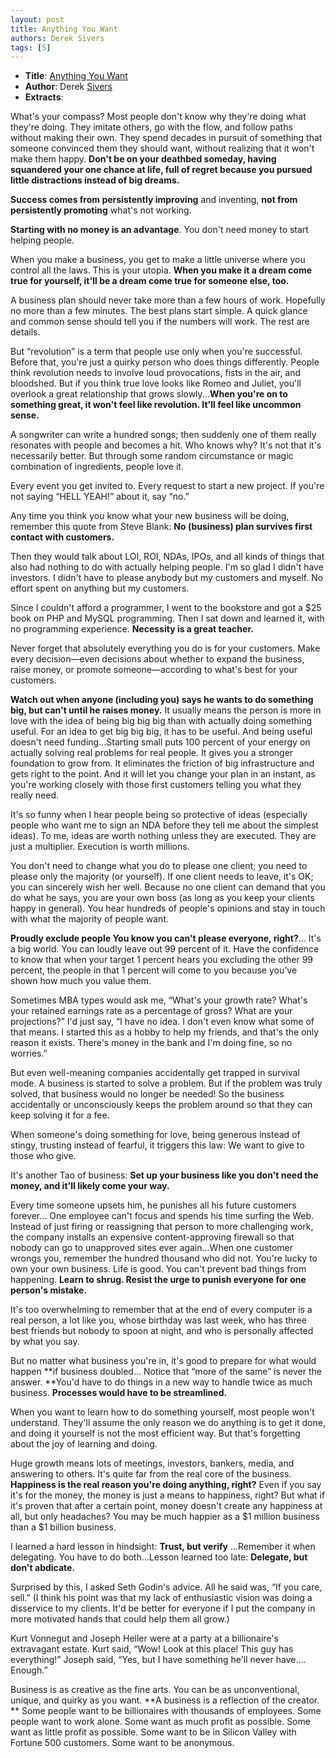 ```yaml
---
layout: post
title: Anything You Want
authors: Derek Sivers
tags: [5]
---
```


- **Title**: [Anything You Want](http://www.amazon.com/Anything-You-Want-Derek-Sivers/dp/1936719118)
- **Author**: Derek [Sivers](https://twitter.com/#!/sivers)
- **Extracts**:

What's your compass? Most people don't know why they're doing what they're doing. They imitate others, go with the flow, and follow paths without making their own. They spend decades in pursuit of something that someone convinced them they should want, without realizing that it won't make them happy. **Don't be on your deathbed someday, having squandered your one chance at life, full of regret because you pursued little distractions instead of big dreams.**

**Success comes from persistently improving** and inventing, **not from persistently promoting** what's not working.

**Starting with no money is an advantage**. You don't need money to start helping people.

When you make a business, you get to make a little universe where you control all the laws. This is your utopia. **When you make it a dream come true for yourself, it'll be a dream come true for someone else, too.**

A business plan should never take more than a few hours of work. Hopefully no more than a few minutes. The best plans start simple. A quick glance and common sense should tell you if the numbers will work. The rest are details.

But “revolution” is a term that people use only when you're successful. Before that, you're just a quirky person who does things differently. People think revolution needs to involve loud provocations, fists in the air, and bloodshed. But if you think true love looks like Romeo and Juliet, you'll overlook a great relationship that grows slowly...**When you're on to something great, it won't feel like revolution. It'll feel like uncommon sense.**

A songwriter can write a hundred songs; then suddenly one of them really resonates with people and becomes a hit. Who knows why? It's not that it's necessarily better. But through some random circumstance or magic combination of ingredients, people love it.

Every event you get invited to. Every request to start a new project. If you're not saying “HELL YEAH!” about it, say “no.”

Any time you think you know what your new business will be doing, remember this quote from Steve Blank: **No (business) plan survives first contact with customers.**

Then they would talk about LOI, ROI, NDAs, IPOs, and all kinds of things that also had nothing to do with actually helping people. I'm so glad I didn't have investors. I didn't have to please anybody but my customers and myself. No effort spent on anything but my customers.

Since I couldn't afford a programmer, I went to the bookstore and got a $25 book on PHP and MySQL programming. Then I sat down and learned it, with no programming experience. **Necessity is a great teacher.**

Never forget that absolutely everything you do is for your customers. Make every decision—even decisions about whether to expand the business, raise money, or promote someone—according to what's best for your customers.

**Watch out when anyone (including you) says he wants to do something big, but can't until he raises money.** It usually means the person is more in love with the idea of being big big big than with actually doing something useful. For an idea to get big big big, it has to be useful. And being useful doesn't need funding...Starting small puts 100 percent of your energy on actually solving real problems for real people. It gives you a stronger foundation to grow from. It eliminates the friction of big infrastructure and gets right to the point. And it will let you change your plan in an instant, as you're working closely with those first customers telling you what they really need.

It's so funny when I hear people being so protective of ideas (especially people who want me to sign an NDA before they tell me about the simplest ideas). To me, ideas are worth nothing unless they are executed. They are just a multiplier. Execution is worth millions.

You don't need to change what you do to please one client; you need to please only the majority (or yourself). If one client needs to leave, it's OK; you can sincerely wish her well. Because no one client can demand that you do what he says, you are your own boss (as long as you keep your clients happy in general). You hear hundreds of people's opinions and stay in touch with what the majority of people want.

**Proudly exclude people You know you can't please everyone, right?**... It's a big world. You can loudly leave out 99 percent of it. Have the confidence to know that when your target 1 percent hears you excluding the other 99 percent, the people in that 1 percent will come to you because you've shown how much you value them.

Sometimes MBA types would ask me, “What's your growth rate? What's your retained earnings rate as a percentage of gross? What are your projections?” I'd just say, “I have no idea. I don't even know what some of that means. I started this as a hobby to help my friends, and that's the only reason it exists. There's money in the bank and I'm doing fine, so no worries.”

But even well-meaning companies accidentally get trapped in survival mode. A business is started to solve a problem. But if the problem was truly solved, that business would no longer be needed! So the business accidentally or unconsciously keeps the problem around so that they can keep solving it for a fee.

When someone's doing something for love, being generous instead of stingy, trusting instead of fearful, it triggers this law: We want to give to those who give.

It's another Tao of business: **Set up your business like you don't need the money, and it'll likely come your way.**

Every time someone upsets him, he punishes all his future customers forever... One employee can't focus and spends his time surfing the Web. Instead of just firing or reassigning that person to more challenging work, the company installs an expensive content-approving firewall so that nobody can go to unapproved sites ever again...When one customer wrongs you, remember the hundred thousand who did not. You're lucky to own your own business. Life is good. You can't prevent bad things from happening. **Learn to shrug. Resist the urge to punish everyone for one person's mistake.**

It's too overwhelming to remember that at the end of every computer is a real person, a lot like you, whose birthday was last week, who has three best friends but nobody to spoon at night, and who is personally affected by what you say.

But no matter what business you're in, it's good to prepare for what would happen **if business doubled... Notice that “more of the same” is never the answer. **You'd have to do things in a new way to handle twice as much business. **Processes would have to be streamlined.**

When you want to learn how to do something yourself, most people won't understand. They'll assume the only reason we do anything is to get it done, and doing it yourself is not the most efficient way. But that's forgetting about the joy of learning and doing.

Huge growth means lots of meetings, investors, bankers, media, and answering to others. It's quite far from the real core of the business. **Happiness is the real reason you're doing anything, right?** Even if you say it's for the money, the money is just a means to happiness, right? But what if it's proven that after a certain point, money doesn't create any happiness at all, but only headaches? You may be much happier as a $1 million business than a $1 billion business.

I learned a hard lesson in hindsight: **Trust, but verify** ...Remember it when delegating. You have to do both...Lesson learned too late: **Delegate, but don't abdicate.**

Surprised by this, I asked Seth Godin's advice. All he said was, “If you care, sell.” (I think his point was that my lack of enthusiastic vision was doing a disservice to my clients. It'd be better for everyone if I put the company in more motivated hands that could help them all grow.)

Kurt Vonnegut and Joseph Heller were at a party at a billionaire's extravagant estate. Kurt said, “Wow! Look at this place! This guy has everything!” Joseph said, “Yes, but I have something he'll never have.... Enough.”

Business is as creative as the fine arts. You can be as unconventional, unique, and quirky as you want. **A business is a reflection of the creator. ** Some people want to be billionaires with thousands of employees. Some people want to work alone. Some want as much profit as possible. Some want as little profit as possible. Some want to be in Silicon Valley with Fortune 500 customers. Some want to be anonymous.
